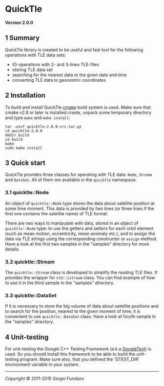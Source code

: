 # QuickTle

**Version 2.0.0**

## 1 Summary

QuickTle library is created to be useful and fast tool for the following operations with TLE data sets:

* IO-operations with 2- and 3-lines TLE-files
* storing TLE data set
* searching for the nearest data to the given date and time
* converting TLE data to geocentric coordinates


## 2 Installation

To build and install QuickTle [cmake](http://www.cmake.org/) build system is used. Make sure that cmake v2.8 or later is installed create, unpack some temporary directory and type ```make``` and ```make install```:

    tar -xzvf quicktle-2.0.0-src.tar.gz
    cd quicktle-2.0.0
    mkdir build
    cd build
    make
    sudo make install
    

## 3 Quick start

QuickTle provides three classes for operating with TLE data: ```Node```, ```Stream``` and ```DataSet```. All of them are available in the ```quicktle``` namespace.

### 3.1 quicktle::Node

An object of ```quicktle::Node``` type stores the data about satellite position at some time moment. This data is provided by two lines (or three lines if the first one contains the satellite name) of TLE format.

There are two ways to manipulate with data, stored in an object of ```quicktle::Node``` type: to use the getters and setters for each orbit element (such as mean motion, eccentricity, mean anomaly etc.), and to assign the data via TLE strings using the corresponding constructor or ```assign``` method. Have a look at the first two samples in the "samples" directory for more details.

### 3.2 quicktle::Stream

The ```quicktle::Stream``` class is developed to simplify the reading TLE files. It provides the wrapper for ```std::istream``` class. You can find example of how to use it in the third sample in the "samples" directory.

### 3.3 quicktle::DataSet

If it is necessary to store the big volume of data about satellite positions and to search for the position, nearest to the given moment of time, it is convenient to use ```quicktle::DataSet``` class. Have a look at fourth sample in the "samples" directory.


## 4 Unit-testing

For unit-testing the Google C++ Testing Framework (a.k.a  [GoogleTest](http://code.google.com/p/googletest/))  is  used.  So  you  should install this framework to be able to build the unit-testing  program.  Make sure  also, that you defined the 'GTEST_DIR' environment variable in your system.
 
---

*Copyright &copy; 2011-2015 Sergei Fundaev*
